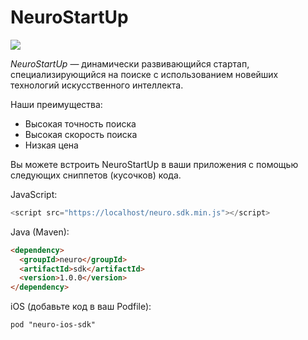 # NeuroStartUp

![](logo.png)

*NeuroStartUp* — динамически развивающийся стартап, специализирующийся на поиске с использованием новейших технологий искусственного интеллекта.

Наши преимущества:
* Высокая точность поиска
* Высокая скорость поиска
* Низкая цена

Вы можете встроить NeuroStartUp в ваши приложения с помощью следующих сниппетов (кусочков) кода.

JavaScript:

```javascript
<script src="https://localhost/neuro.sdk.min.js"></script>
```

Java (Maven):
```html
<dependency>
  <groupId>neuro</groupId>
  <artifactId>sdk</artifactId>
  <version>1.0.0</version>
</dependency>
```



iOS (добавьте код в ваш Podfile):

```platform :ios, '8.0'
pod "neuro-ios-sdk"
```
